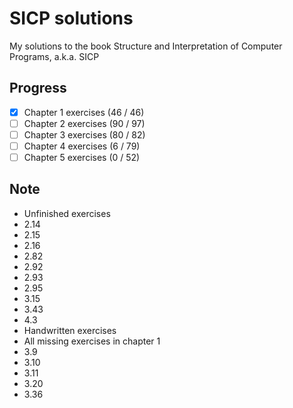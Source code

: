 # SICP solutions
My solutions to the book Structure and Interpretation of Computer Programs, a.k.a. SICP

## Progress
- [x] Chapter 1 exercises (46 / 46)
- [ ] Chapter 2 exercises (90 / 97)
- [ ] Chapter 3 exercises (80 / 82)
- [ ] Chapter 4 exercises (6 / 79)
- [ ] Chapter 5 exercises (0 / 52)

## Note
- Unfinished exercises
 - 2.14
 - 2.15
 - 2.16
 - 2.82
 - 2.92
 - 2.93
 - 2.95
 - 3.15
 - 3.43
 - 4.3
- Handwritten exercises
 - All missing exercises in chapter 1
 - 3.9
 - 3.10
 - 3.11
 - 3.20
 - 3.36
